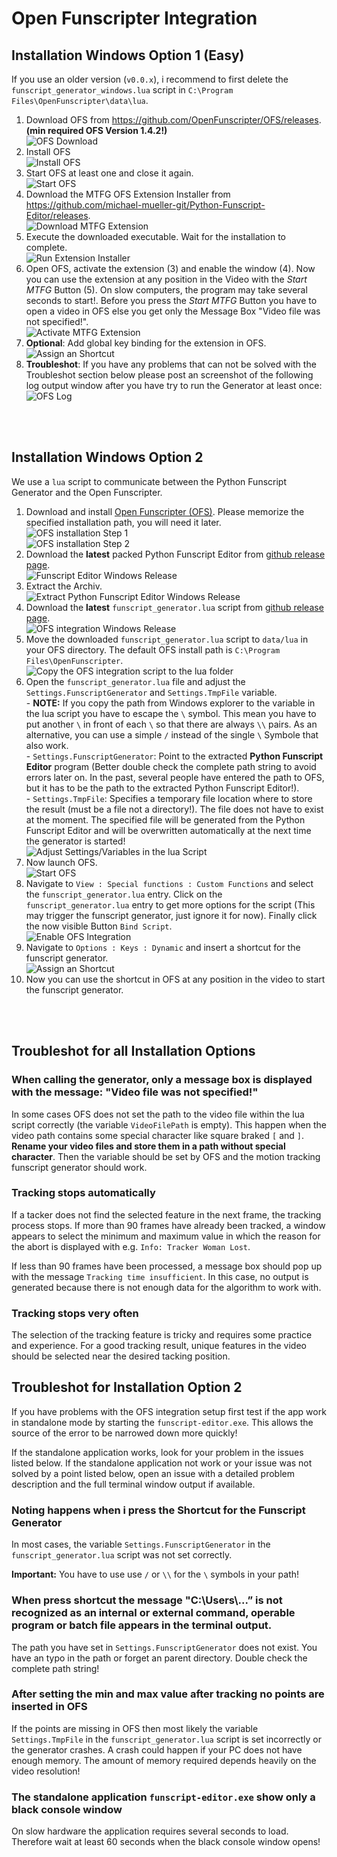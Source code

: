 # Open Funscripter Integration

## Installation Windows Option 1 (Easy)

If you use an older version (`v0.0.x`), i recommend to first delete the `funscript_generator_windows.lua` script in `C:\Program Files\OpenFunscripter\data\lua`.

1. Download OFS from https://github.com/OpenFunscripter/OFS/releases. **(min required OFS Version 1.4.2!)**
   <br> ![OFS Download](./images/ofs_installation_01.jpg)
2. Install OFS
   <br> ![Install OFS](./images/ofs_installation_03.jpg)
3. Start OFS at least one and close it again.
   <br> ![Start OFS](./images/ofs_installation_04.jpg)
4. Download the MTFG OFS Extension Installer from https://github.com/michael-mueller-git/Python-Funscript-Editor/releases.
   <br> ![Download MTFG Extension](./images/ofs_extension_01.jpg)
5. Execute the downloaded executable. Wait for the installation to complete.
   <br> ![Run Extension Installer](./images/ofs_extension_02.jpg)
6. Open OFS, activate the extension (3) and enable the window (4). Now you can use the extension at any position in the Video with the _Start MTFG_ Button (5). On slow computers, the program may take several seconds to start!. Before you press the _Start MTFG_ Button you have to open a video in OFS else you get only the Message Box "Video file was not specified!".
   <br> ![Activate MTFG Extension](./images/ofs_extension_03.jpg)
7. **Optional**: Add global key binding for the extension in OFS.
   <br> ![Assign an Shortcut](./images/ofs_extension_04.jpg)
8. **Troubleshot**: If you have any problems that can not be solved with the Troubleshot section below please post an screenshot of the following log output window after you have try to run the Generator at least once:
   <br> ![OFS Log](./images/ofs_troubleshot_001.jpg)

<br>
<br>

## Installation Windows Option 2

We use a `lua` script to communicate between the Python Funscript Generator and the Open Funscripter.

1. Download and install [Open Funscripter (OFS)](https://github.com/OpenFunscripter/OFS/releases). Please memorize the specified installation path, you will need it later.
   <br> ![OFS installation Step 1](./images/ofs_installation_01.jpg)
   <br> ![OFS installation Step 2](./images/ofs_installation_02.jpg)
2. Download the **latest** packed Python Funscript Editor from [github release page](https://github.com/michael-mueller-git/Python-Funscript-Editor/releases).
   <br> ![Funscript Editor Windows Release](./images/ofs_integration_01.jpg)
3. Extract the Archiv.
   <br> ![Extract Python Funscript Editor Windows Release](./images/ofs_integration_02.jpg)
4. Download the **latest** `funscript_generator.lua` script from [github release page](https://github.com/michael-mueller-git/Python-Funscript-Editor/releases).
   <br> ![OFS integration Windows Release](./images/ofs_integration_03.jpg)
5. Move the downloaded `funscript_generator.lua` script to `data/lua` in your OFS directory. The default OFS install path is `C:\Program Files\OpenFunscripter`.
   <br> ![Copy the OFS integration script to the lua folder](./images/ofs_integration_04.jpg)
6. Open the `funscript_generator.lua` file and adjust the `Settings.FunscriptGenerator` and `Settings.TmpFile` variable.
   <br> - **NOTE:** If you copy the path from Windows explorer to the variable in the lua script you have to escape the `\` symbol. This mean you have to put another `\` in front of each `\` so that there are always `\\` pairs. As an alternative, you can use a simple `/` instead of the single `\` Symbole that also work.
   <br> - `Settings.FunscriptGenerator`: Point to the extracted **Python Funscript Editor** program (Better double check the complete path string to avoid errors later on. In the past, several people have entered the path to OFS, but it has to be the path to the extracted Python Funscript Editor!).
   <br> - `Settings.TmpFile`: Specifies a temporary file location where to store the result (must be a file not a directory!). The file does not have to exist at the moment. The specified file will be generated from the Python Funscript Editor and will be overwritten automatically at the next time the generator is started!
   <br> ![Adjust Settings/Variables in the lua Script](./images/ofs_integration_05.jpg)
7. Now launch OFS.
   <br> ![Start OFS](./images/ofs_integration_06.jpg)
8. Navigate to `View : Special functions : Custom Functions` and select the `funscript_generator.lua` entry. Click on the `funscript_generator.lua` entry to get more options for the script (This may trigger the funscript generator, just ignore it for now). Finally click the now visible Button `Bind Script`.
   <br> ![Enable OFS Integration](./images/ofs_integration_07.jpg)
9. Navigate to `Options : Keys : Dynamic` and insert a shortcut for the funscript generator.
   <br> ![Assign an Shortcut](./images/ofs_integration_08.jpg)
10. Now you can use the shortcut in OFS at any position in the video to start the funscript generator.

<br>
<br>

## Troubleshot for all Installation Options

### When calling the generator, only a message box is displayed with the message: "Video file was not specified!"

In some cases OFS does not set the path to the video file within the lua script correctly (the variable `VideoFilePath` is empty). This happen when the video path contains some special character like square braked `[` and `]`. **Rename your video files and store them in a path without special character**. Then the variable should be set by OFS and the motion tracking funscript generator should work.

### Tracking stops automatically

If a tacker does not find the selected feature in the next frame, the tracking process stops. If more than 90 frames have already been tracked, a window appears to select the minimum and maximum value in which the reason for the abort is displayed with e.g. `Info: Tracker Woman Lost`.

If less than 90 frames have been processed, a message box should pop up with the message `Tracking time insufficient`. In this case, no output is generated because there is not enough data for the algorithm to work with.

### Tracking stops very often

The selection of the tracking feature is tricky and requires some practice and experience. For a good tracking result, unique features in the video should be selected near the desired tacking position.

## Troubleshot for Installation Option 2

If you have problems with the OFS integration setup first test if the app work in standalone mode by starting the `funscript-editor.exe`. This allows the source of the error to be narrowed down more quickly!

If the standalone application works, look for your problem in the issues listed below. If the standalone application not work or your issue was not solved by a point listed below, open an issue with a detailed problem description and the full terminal window output if available.

### Noting happens when i press the Shortcut for the Funscript Generator

In most cases, the variable `Settings.FunscriptGenerator` in the `funscript_generator.lua` script was not set correctly.

**Important:** You have to use use `/` or `\\` for the `\` symbols in your path!

### When press shortcut the message "C:\\Users\\...” is not recognized as an internal or external command, operable program or batch file appears in the terminal output.

The path you have set in `Settings.FunscriptGenerator` does not exist. You have an typo in the path or forget an parent directory. Double check the complete path string!

### After setting the min and max value after tracking no points are inserted in OFS

If the points are missing in OFS then most likely the variable `Settings.TmpFile` in the `funscript_generator.lua` script is set incorrectly or the generator crashes. A crash could happen if your PC does not have enough memory. The amount of memory required depends heavily on the video resolution!

### The standalone application `funscript-editor.exe` show only a black console window

On slow hardware the application requires several seconds to load. Therefore wait at least 60 seconds when the black console window opens!

